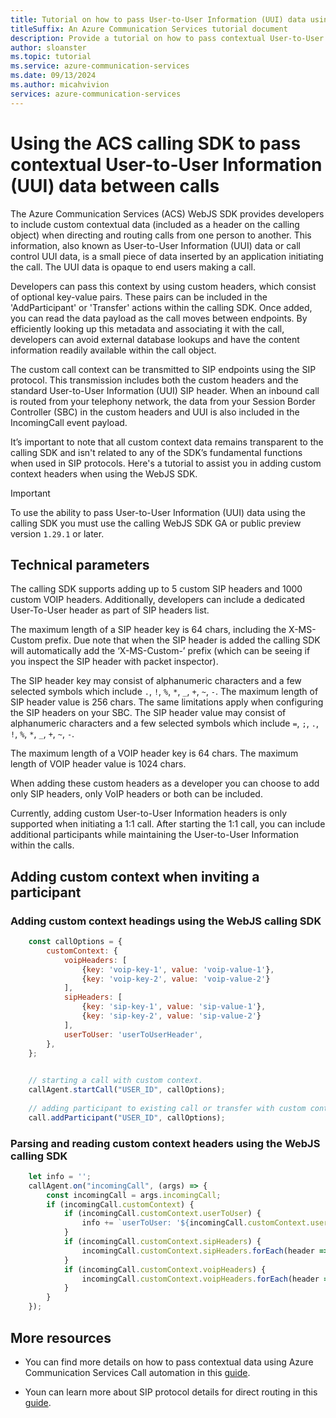```yaml
---
title: Tutorial on how to pass User-to-User Information (UUI) data using your Azure Communication Services WebJS SDK
titleSuffix: An Azure Communication Services tutorial document
description: Provide a tutorial on how to pass contextual User-to-User Information (UUI) information using calling SDK
author: sloanster
ms.topic: tutorial
ms.service: azure-communication-services
ms.date: 09/13/2024
ms.author: micahvivion
services: azure-communication-services
---
```


# Using the ACS calling SDK to pass contextual User-to-User Information (UUI) data between calls

The Azure Communication Services (ACS) WebJS SDK provides developers to include custom contextual data (included as a header on the calling object) when directing and routing calls from one person to another.  This information, also known as User-to-User Information (UUI) data or call control UUI data, is a small piece of data inserted by an application initiating the call. The UUI data is opaque to end users making a call.

Developers can pass this context by using custom headers, which consist of optional key-value pairs. These pairs can be included in the 'AddParticipant' or 'Transfer' actions within the calling SDK. Once added, you can read the data payload as the call moves between endpoints. By efficiently looking up this metadata and associating it with the call, developers can avoid external database lookups and have the content information readily available within the call object.

The custom call context can be transmitted to SIP endpoints using the SIP protocol. This transmission includes both the custom headers and the standard User-to-User Information (UUI) SIP header. When an inbound call is routed from your telephony network, the data from your Session Border Controller (SBC) in the custom headers and UUI is also included in the IncomingCall event payload.

It’s important to note that all custom context data remains transparent to the calling SDK and isn't related to any of the SDK’s fundamental functions when used in SIP protocols. Here's a tutorial to assist you in adding custom context headers when using the WebJS SDK.


> [!IMPORTANT]
> To use the ability to pass User-to-User Information (UUI) data using the calling SDK you must use the calling WebJS SDK GA or public preview version `1.29.1` or later.

## Technical parameters
The calling SDK supports adding up to 5 custom SIP headers and 1000 custom VOIP headers. Additionally, developers can include a dedicated User-To-User header as part of SIP headers list.

The maximum length of a SIP header key is 64 chars, including the X-MS-Custom prefix. Due note that when the SIP header is added the calling SDK will automatically add the ‘X-MS-Custom-’ prefix (which can be seeing if you inspect the SIP header with packet inspector).

The SIP header key may consist of alphanumeric characters and a few selected symbols which include `.`, `!`, `%`, `*`, `_`, `+`, `~`, `-`. The maximum length of SIP header value is 256 chars. The same limitations apply when configuring the SIP headers on your SBC. The SIP header value may consist of alphanumeric characters and a few selected symbols which include `=`, `;`, `.`, `!`, `%`, `*`, `_`, `+`, `~`, `-`.

The maximum length of a VOIP header key is 64 chars. The maximum length of VOIP header value is 1024 chars.

When adding these custom headers as a developer you can choose to add only SIP headers, only VoIP headers or both can be included.

Currently, adding custom User-to-User Information headers is only supported when initiating a 1:1 call. After starting the 1:1 call, you can include additional participants while maintaining the User-to-User Information within the calls. 

## Adding custom context when inviting a participant

### Adding custom context headings using the WebJS calling SDK

```js
    const callOptions = {
        customContext: {
            voipHeaders: [
                {key: 'voip-key-1', value: 'voip-value-1'},
                {key: 'voip-key-2', value: 'voip-value-2'}
            ],
            sipHeaders: [
                {key: 'sip-key-1', value: 'sip-value-1'},
                {key: 'sip-key-2', value: 'sip-value-2'}
            ],
            userToUser: 'userToUserHeader',
        },
    };
 

    // starting a call with custom context.
    callAgent.startCall("USER_ID", callOptions);
    
    // adding participant to existing call or transfer with custom context.
    call.addParticipant("USER_ID", callOptions);
 ```

 ### Parsing and reading custom context headers using the WebJS calling SDK
```js
    let info = '';
    callAgent.on("incomingCall", (args) => {
        const incomingCall = args.incomingCall;
        if (incomingCall.customContext) {
            if (incomingCall.customContext.userToUser) {
                info += `userToUser: '${incomingCall.customContext.userToUser}'\n`;
            }
            if (incomingCall.customContext.sipHeaders) {
                incomingCall.customContext.sipHeaders.forEach(header => info += `sip: ${header.key}: '${header.value}'\n`);
            }
            if (incomingCall.customContext.voipHeaders) {
                incomingCall.customContext.voipHeaders.forEach(header => info += `voip: ${header.key}: '${header.value}'\n`);
            }
        }
    });

```

## More resources

- You can find more details on how to pass contextual data using Azure Communication Services Call automation in this [guide](../../../how-tos/call-automation/custom-context.md).

- Youn can learn more about SIP protocol details for direct routing in this [guide](../../../concepts/telephony/direct-routing-sip-specification.md).
